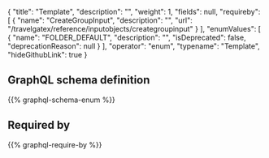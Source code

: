 {
  "title": "Template",
  "description": "",
  "weight": 1,
  "fields": null,
  "requireby": [
    {
      "name": "CreateGroupInput",
      "description": "",
      "url": "/travelgatex/reference/inputobjects/creategroupinput"
    }
  ],
  "enumValues": [
    {
      "name": "FOLDER_DEFAULT",
      "description": "",
      "isDeprecated": false,
      "deprecationReason": null
    }
  ],
  "operator": "enum",
  "typename": "Template",
  "hideGithubLink": true
}
## GraphQL schema definition

{{% graphql-schema-enum %}}

## Required by

{{% graphql-require-by %}}
